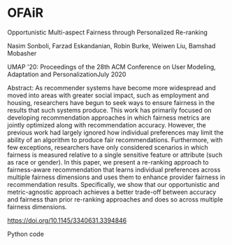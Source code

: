 # OFAiR

Opportunistic Multi-aspect Fairness through Personalized Re-ranking

Nasim Sonboli, Farzad  Eskandanian, Robin Burke, Weiwen  Liu, Bamshad  Mobasher

UMAP '20: Proceedings of the 28th ACM Conference on User Modeling, Adaptation and PersonalizationJuly 2020 

Abstract:
As recommender systems have become more widespread and moved into areas with greater social impact, such as employment and housing, researchers have begun to seek ways to ensure fairness in the results that such systems produce. This work has primarily focused on developing recommendation approaches in which fairness metrics are jointly optimized along with recommendation accuracy. However, the previous work had largely ignored how individual preferences may limit the ability of an algorithm to produce fair recommendations. Furthermore, with few exceptions, researchers have only considered scenarios in which fairness is measured relative to a single sensitive feature or attribute (such as race or gender). In this paper, we present a re-ranking approach to fairness-aware recommendation that learns individual preferences across multiple fairness dimensions and uses them to enhance provider fairness in recommendation results. Specifically, we show that our opportunistic and metric-agnostic approach achieves a better trade-off between accuracy and fairness than prior re-ranking approaches and does so across multiple fairness dimensions.

https://doi.org/10.1145/3340631.3394846

Python code

